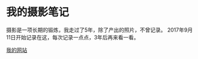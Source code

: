# 我的摄影笔记
摄影是一项长期的锻炼，我走过了5年，除了产出的照片，不曾记录。
2017年9月11日开始记录在这，每次记录一点点，3年后再来看一看。

[我的网站](http://vliux.me)